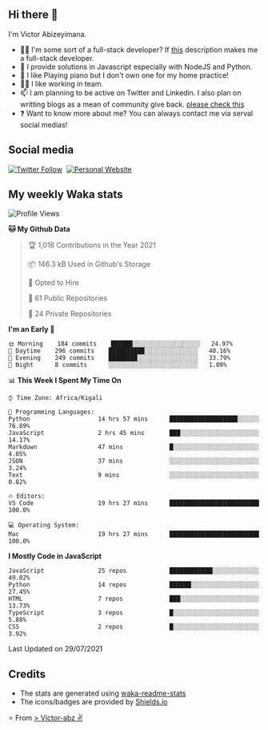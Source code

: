 ## Hi there 👋
I'm Victor Abizeyimana.  
- 👨‍💻 I'm some sort of a full-stack developer? If [this](https://www.w3schools.com/whatis/whatis_fullstack.asp) description makes me a full-stack developer.
- 🌱 I provide solutions in Javascript especially with NodeJS and Python. 
- 🎹 I like Playing piano but I don't own one for my home practice!
- 👯‍♀️ I like working in team.
- 📫 I am planning to be active on Twitter and Linkedin. I also plan on writting blogs as a mean of community give back. [please check this](https://victor-abz.com/)
- ❓ Want to know more about me? You can always contact me via serval social medias!

## Social media
[![Twitter Follow](https://img.shields.io/twitter/follow/vicky_abz?color=%231DA1F2&label=Twitter&style=for-the-badge&logo=twitter&logoColor=ffffff)](https://twitter.com/vicky_abz)
‎‎ [![Personal Website](https://img.shields.io/static/v1?label=visit&message=victor-abz.com&color=%235F021F&style=for-the-badge)](https://victor-abz.com/)

## My weekly Waka stats
<!--START_SECTION:waka-->
![Profile Views](http://img.shields.io/badge/Profile%20Views-0-blue)

**🐱 My Github Data** 

> 🏆 1,018 Contributions in the Year 2021
 > 
> 📦 146.3 kB Used in Github's Storage 
 > 
> 💼 Opted to Hire
 > 
> 📜 61 Public Repositories 
 > 
> 🔑 24 Private Repositories  
 > 
**I'm an Early 🐤** 

```text
🌞 Morning    184 commits    ██████░░░░░░░░░░░░░░░░░░░   24.97% 
🌆 Daytime    296 commits    ██████████░░░░░░░░░░░░░░░   40.16% 
🌃 Evening    249 commits    ████████░░░░░░░░░░░░░░░░░   33.79% 
🌙 Night      8 commits      ░░░░░░░░░░░░░░░░░░░░░░░░░   1.09%

```


📊 **This Week I Spent My Time On** 

```text
⌚︎ Time Zone: Africa/Kigali

💬 Programming Languages: 
Python                   14 hrs 57 mins      ███████████████████░░░░░░   76.89% 
JavaScript               2 hrs 45 mins       ███░░░░░░░░░░░░░░░░░░░░░░   14.17% 
Markdown                 47 mins             █░░░░░░░░░░░░░░░░░░░░░░░░   4.05% 
JSON                     37 mins             ░░░░░░░░░░░░░░░░░░░░░░░░░   3.24% 
Text                     9 mins              ░░░░░░░░░░░░░░░░░░░░░░░░░   0.82%

🔥 Editors: 
VS Code                  19 hrs 27 mins      █████████████████████████   100.0%

💻 Operating System: 
Mac                      19 hrs 27 mins      █████████████████████████   100.0%

```

**I Mostly Code in JavaScript** 

```text
JavaScript               25 repos            ████████████░░░░░░░░░░░░░   49.02% 
Python                   14 repos            ██████░░░░░░░░░░░░░░░░░░░   27.45% 
HTML                     7 repos             ███░░░░░░░░░░░░░░░░░░░░░░   13.73% 
TypeScript               3 repos             █░░░░░░░░░░░░░░░░░░░░░░░░   5.88% 
CSS                      2 repos             █░░░░░░░░░░░░░░░░░░░░░░░░   3.92%

```



 Last Updated on 29/07/2021
<!--END_SECTION:waka-->

## Credits
- The stats are generated using [waka-readme-stats](https://github.com/anmol098/waka-readme-stats)
- The icons/badges are provided by [Shields.io](https://shields.io/)

⭐️ From [> Victor-abz ✌](https://victor-abz.com/)
